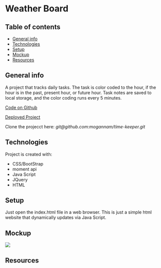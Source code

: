 
# Weather Board


## Table of contents
* [General info](#general-info)
* [Technologies](#technologies)
* [Setup](#setup)
* [Mockup](#Mockup)
* [Resources](#Resources)


## General info

<p>A project that tracks daily tasks. The task is color coded to the hour, if the hour is in the past, present hour, or future hour. Task notes are saved to local storage, and the color coding runs every 5 minutes. </p>


<a href="https://github.com/mogannam/time-keeper.git"> Code on Github</a>

<a href="https://mogannam.github.io/time-keeper/"> Deployed Project</a>

<p>Clone the projecct here: <em>git@github.com:mogannam/time-keeper.git</em></p>
	
## Technologies
Project is created with:
* CSS/BootStrap
* moment api
* Java Script
* JQuery
* HTML

	
## Setup
Just open the index.html file in a web browser. This is just a simple html website that dynamically updates via Java Script.

## Mockup
<img src="https://github.com/mogannam/weather-board/blob/main/Weather-Dashboard.gif">


## Resources

